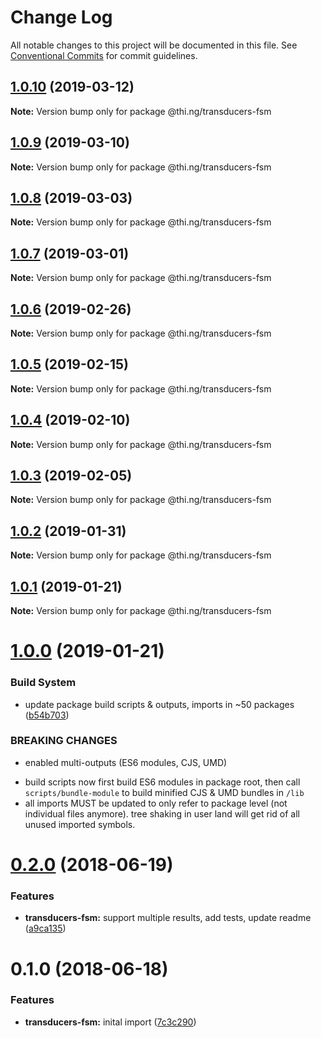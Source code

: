 # Change Log

All notable changes to this project will be documented in this file.
See [Conventional Commits](https://conventionalcommits.org) for commit guidelines.

## [1.0.10](https://github.com/thi-ng/umbrella/compare/@thi.ng/transducers-fsm@1.0.9...@thi.ng/transducers-fsm@1.0.10) (2019-03-12)

**Note:** Version bump only for package @thi.ng/transducers-fsm





## [1.0.9](https://github.com/thi-ng/umbrella/compare/@thi.ng/transducers-fsm@1.0.8...@thi.ng/transducers-fsm@1.0.9) (2019-03-10)

**Note:** Version bump only for package @thi.ng/transducers-fsm





## [1.0.8](https://github.com/thi-ng/umbrella/compare/@thi.ng/transducers-fsm@1.0.7...@thi.ng/transducers-fsm@1.0.8) (2019-03-03)

**Note:** Version bump only for package @thi.ng/transducers-fsm





## [1.0.7](https://github.com/thi-ng/umbrella/compare/@thi.ng/transducers-fsm@1.0.6...@thi.ng/transducers-fsm@1.0.7) (2019-03-01)

**Note:** Version bump only for package @thi.ng/transducers-fsm





## [1.0.6](https://github.com/thi-ng/umbrella/compare/@thi.ng/transducers-fsm@1.0.5...@thi.ng/transducers-fsm@1.0.6) (2019-02-26)

**Note:** Version bump only for package @thi.ng/transducers-fsm





## [1.0.5](https://github.com/thi-ng/umbrella/compare/@thi.ng/transducers-fsm@1.0.4...@thi.ng/transducers-fsm@1.0.5) (2019-02-15)

**Note:** Version bump only for package @thi.ng/transducers-fsm





## [1.0.4](https://github.com/thi-ng/umbrella/compare/@thi.ng/transducers-fsm@1.0.3...@thi.ng/transducers-fsm@1.0.4) (2019-02-10)

**Note:** Version bump only for package @thi.ng/transducers-fsm





## [1.0.3](https://github.com/thi-ng/umbrella/compare/@thi.ng/transducers-fsm@1.0.2...@thi.ng/transducers-fsm@1.0.3) (2019-02-05)

**Note:** Version bump only for package @thi.ng/transducers-fsm





## [1.0.2](https://github.com/thi-ng/umbrella/compare/@thi.ng/transducers-fsm@1.0.1...@thi.ng/transducers-fsm@1.0.2) (2019-01-31)

**Note:** Version bump only for package @thi.ng/transducers-fsm





## [1.0.1](https://github.com/thi-ng/umbrella/compare/@thi.ng/transducers-fsm@1.0.0...@thi.ng/transducers-fsm@1.0.1) (2019-01-21)

**Note:** Version bump only for package @thi.ng/transducers-fsm





# [1.0.0](https://github.com/thi-ng/umbrella/compare/@thi.ng/transducers-fsm@0.2.36...@thi.ng/transducers-fsm@1.0.0) (2019-01-21)


### Build System

* update package build scripts & outputs, imports in ~50 packages ([b54b703](https://github.com/thi-ng/umbrella/commit/b54b703))


### BREAKING CHANGES

* enabled multi-outputs (ES6 modules, CJS, UMD)

- build scripts now first build ES6 modules in package root, then call
  `scripts/bundle-module` to build minified CJS & UMD bundles in `/lib`
- all imports MUST be updated to only refer to package level
  (not individual files anymore). tree shaking in user land will get rid of
  all unused imported symbols.


<a name="0.2.0"></a>
# [0.2.0](https://github.com/thi-ng/umbrella/compare/@thi.ng/transducers-fsm@0.1.0...@thi.ng/transducers-fsm@0.2.0) (2018-06-19)


### Features

* **transducers-fsm:** support multiple results, add tests, update readme ([a9ca135](https://github.com/thi-ng/umbrella/commit/a9ca135))


<a name="0.1.0"></a>
# 0.1.0 (2018-06-18)


### Features

* **transducers-fsm:** inital import ([7c3c290](https://github.com/thi-ng/umbrella/commit/7c3c290))
